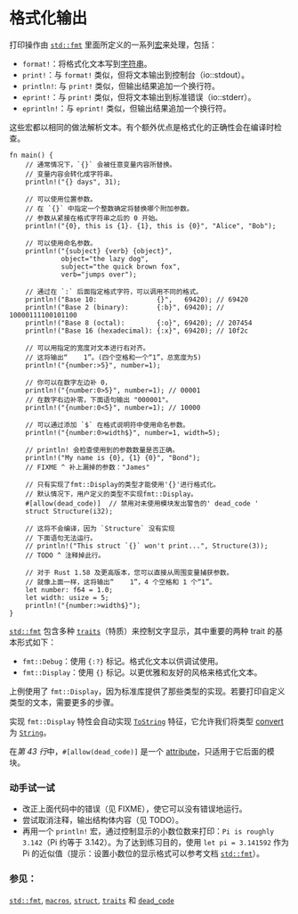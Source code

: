 # 格式化输出

打印操作由 [`std::fmt`][fmt] 里面所定义的一系列[宏][macros]来处理，包括：

- `format!`：将格式化文本写到[字符串][string]。
- `print!`：与 `format!` 类似，但将文本输出到控制台（io::stdout）。
- `println!`: 与 `print!` 类似，但输出结果追加一个换行符。
- `eprint!`：与 `print!` 类似，但将文本输出到标准错误（io::stderr）。
- `eprintln!`：与 `eprint!` 类似，但输出结果追加一个换行符。

这些宏都以相同的做法解析文本。有个额外优点是格式化的正确性会在编译时检查。

```rust,editable,ignore,mdbook-runnable
fn main() {
    // 通常情况下，`{}` 会被任意变量内容所替换。
    // 变量内容会转化成字符串。
    println!("{} days", 31);

    // 可以使用位置参数。
    // 在 `{}` 中指定一个整数确定将替换哪个附加参数。
    // 参数从紧接在格式字符串之后的 0 开始。
    println!("{0}, this is {1}. {1}, this is {0}", "Alice", "Bob");

    // 可以使用命名参数。
    println!("{subject} {verb} {object}",
             object="the lazy dog",
             subject="the quick brown fox",
             verb="jumps over");

    // 通过在 `:` 后面指定格式字符，可以调用不同的格式。
    println!("Base 10:               {}",   69420); // 69420
    println!("Base 2 (binary):       {:b}", 69420); // 10000111100101100
    println!("Base 8 (octal):        {:o}", 69420); // 207454
    println!("Base 16 (hexadecimal): {:x}", 69420); // 10f2c

    // 可以用指定的宽度对文本进行右对齐。
    // 这将输出“    1”。(四个空格和一个“1”，总宽度为5)
    println!("{number:>5}", number=1);

    // 你可以在数字左边补 0，
    println!("{number:0>5}", number=1); // 00001
    // 在数字右边补零，下面语句输出 "000001"。
    println!("{number:0<5}", number=1); // 10000

    // 可以通过添加 `$` 在格式说明符中使用命名参数。
    println!("{number:0>width$}", number=1, width=5);

    // println! 会检查使用到的参数数量是否正确。
    println!("My name is {0}, {1} {0}", "Bond");
    // FIXME ^ 补上漏掉的参数："James"

    // 只有实现了fmt::Display的类型才能使用'{}'进行格式化。
    // 默认情况下，用户定义的类型不实现fmt::Display。
    #[allow(dead_code)]  // 禁用对未使用模块发出警告的' dead_code '
    struct Structure(i32);

    // 这将不会编译，因为 `Structure` 没有实现
    // 下面语句无法运行。
    // println!("This struct `{}` won't print...", Structure(3));
    // TODO ^ 注释掉此行。

    // 对于 Rust 1.58 及更高版本，您可以直接从周围变量捕获参数。
    // 就像上面一样，这将输出“    1”，4 个空格和 1 个“1”。
    let number: f64 = 1.0;
    let width: usize = 5;
    println!("{number:>width$}");
}
```

[`std::fmt`][fmt] 包含多种 [`traits`][traits]（特质）来控制文字显示，其中重要的两种 trait 的基本形式如下：

- `fmt::Debug`：使用 `{:?}` 标记。格式化文本以供调试使用。
- `fmt::Display`：使用 `{}` 标记。以更优雅和友好的风格来格式化文本。

上例使用了 `fmt::Display`，因为标准库提供了那些类型的实现。若要打印自定义类型的文本，需要更多的步骤。

实现 `fmt::Display` 特性会自动实现 [`ToString`] 特征，它允许我们将类型 [convert] 为 [`String`][string]。

在*第 43 行*中，`#[allow(dead_code)]` 是一个 [attribute]，只适用于它后面的模块。

### 动手试一试

- 改正上面代码中的错误（见 FIXME），使它可以没有错误地运行。
- 尝试取消注释，输出结构体内容（见 TODO）。
- 再用一个 `println!` 宏，通过控制显示的小数位数来打印：`Pi is roughly 3.142`（Pi 约等于 3.142）。为了达到练习目的，使用 `let pi = 3.141592` 作为 Pi 的近似值（提示：设置小数位的显示格式可以参考文档 [`std::fmt`][fmt]）。

### 参见：

[`std::fmt`][fmt], [`macros`][macros], [`struct`][structs], [`traits`][traits] 和 [`dead_code`][dead_code]

[fmt]: https://rustwiki.org/zh-CN/std/fmt/
[macros]: ../macros.md
[string]: ../std/str.md
[structs]: ../custom_types/structs.md
[traits]: ../trait.md
[`ToString`]: https://doc.rust-lang.org/std/string/trait.ToString.html
[convert]: ../conversion/string.md
[attribute]: ../attribute.md
[dead_code]: ../attribute/unused.md
